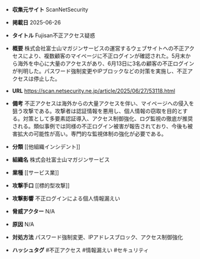 - **収集元サイト**
ScanNetSecurity

- **掲載日**
2025-06-26

- **タイトル**
Fujisan不正アクセス疑惑

- **概要**
株式会社富士山マガジンサービスの運営するウェブサイトへの不正アクセスにより、複数顧客のマイページに不正ログインが確認された。5月末から海外を中心に大量のアクセスがあり、6月13日に3名の顧客の不正ログインが判明した。パスワード強制変更やIPブロックなどの対策を実施し、不正アクセスは停止した。

- **URL**
https://scan.netsecurity.ne.jp/article/2025/06/27/53118.html

- **備考**
不正アクセスは海外からの大量アクセスを伴い、マイページへの侵入を狙う攻撃である。攻撃者は認証情報を悪用し、個人情報の窃取を目的とする。対策として多要素認証導入、アクセス制御強化、ログ監視の徹底が推奨される。類似事例では同様の不正ログイン被害が報告されており、今後も被害拡大の可能性が高い。専門的な監視体制の強化が必要である。

- **分類**
[[他組織インシデント]]

- **組織名**
株式会社富士山マガジンサービス

- **業種**
[[サービス業]]

- **攻撃手口**
[[標的型攻撃]]

- **攻撃影響**
不正ログインによる個人情報漏えい

- **脅威アクター**
N/A

- **原因**
N/A

- **対処方法**
パスワード強制変更、IPアドレスブロック、アクセス制御強化

- **ハッシュタグ**
#不正アクセス #情報漏えい #セキュリティ
